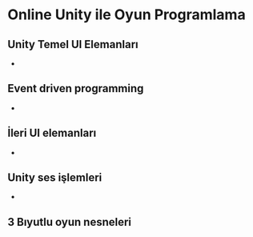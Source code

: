 # Online Unity ile Oyun Programlama


## Unity Temel UI Elemanları
+
## Event driven programming
+
## İleri UI elemanları
+
## Unity ses işlemleri
+

## 3 Bıyutlu oyun nesneleri 


